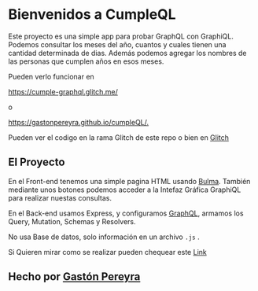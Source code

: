 Bienvenidos a CumpleQL
=================

Este proyecto es una simple app para probar GraphQL con GraphiQL.
Podemos consultar los meses del año, cuantos y cuales tienen una cantidad determinada de dias.
Además podemos agregar los nombres de las personas que cumplen años en esos meses.

Pueden verlo funcionar en 

<https://cumple-graphql.glitch.me/>

o 

<https://gastonpereyra.github.io/cumpleQL/.>

Pueden ver el codigo en la rama Glitch de este repo o bien en [Glitch](https://glitch.com/~cumple-graphql)

El Proyecto
------------

En el Front-end tenemos una simple pagina HTML usando [Bulma](https://bulma.io/).
También mediante unos botones podemos acceder a la Intefaz Gráfica GraphiQL para realizar nuestas consultas.

En el Back-end usamos Express, y configuramos [GraphQL](https://graphql.org/), armamos los Query, Mutation, Schemas y Resolvers.

No usa Base de datos, solo información en un archivo `.js` .

Si Quieren mirar como se realizar pueden chequear este [Link](https://github.com/gastonpereyra/Apuntes_GraphQL)

Hecho por [Gastón Pereyra](https://github.com/gastonpereyra)
-------------------
